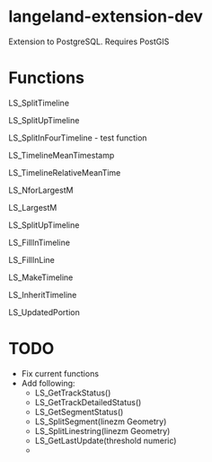 langeland-extension-dev
=======================

Extension to PostgreSQL. Requires PostGIS




Functions
=======================

LS_SplitTimeline

LS_SplitUpTimeline

LS_SplitInFourTimeline - test function

LS_TimelineMeanTimestamp

LS_TimelineRelativeMeanTime

LS_NforLargestM

LS_LargestM

LS_SplitUpTimeline

LS_FillInTimeline

LS_FillInLine

LS_MakeTimeline

LS_InheritTimeline

LS_UpdatedPortion


TODO
=======================

- Fix current functions
- Add following:
  - LS_GetTrackStatus()
  - LS_GetTrackDetailedStatus()
  - LS_GetSegmentStatus()
  - LS_SplitSegment(linezm Geometry)
  - LS_SplitLinestring(linezm Geometry)
  - LS_GetLastUpdate(threshold numeric)
  - 
  

